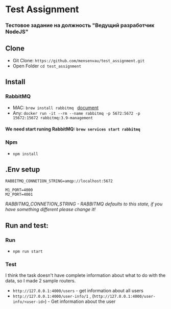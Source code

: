 # Test Assignment

### Тестовое задание на должность "Ведущий разработчик NodeJS"

## Clone

- Git Clone: `https://github.com/mensenvau/test_assignment.git`
- Open Folder `cd test_assignment`

## Install

### RabbitMQ

- MAC: `brew install rabbitmq ` [document](https://www.rabbitmq.com/install-homebrew.html)
- Any: `docker run -it --rm --name rabbitmq -p 5672:5672 -p 15672:15672 rabbitmq:3.9-management`

#### We need start runing RabbitMQ: `brew services start rabbitmq `

### Npm

- `npm install`

## .Env setup

```
RABBITMQ_CONNETION_STRING=amqp://localhost:5672

M1_PORT=4000
M2_PORT=4001
```

_RABBITMQ_CONNETION_STRING - RABBITMQ defaults to this state, if you have something different please change it!_

## Run and test:

### Run

- `npm run start `

### Test

I think the task doesn't have complete information about what to do with the data, so I made 2 sample routers.

- `http://127.0.0.1:4000/users` - get information about all users
- `http://127.0.0.1:4000/user-info/1` , (`http://127.0.0.1:4000/user-info/<user-id>`) - Get information about the user
